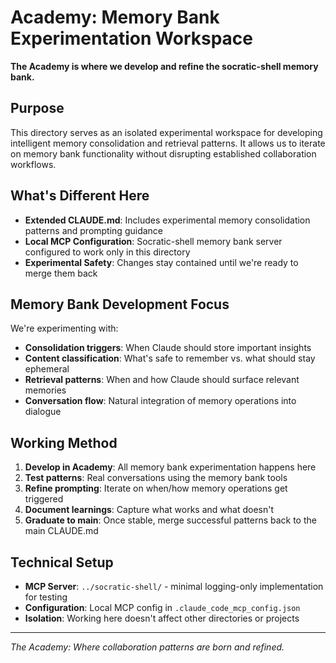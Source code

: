 # Academy: Memory Bank Experimentation Workspace

**The Academy is where we develop and refine the socratic-shell memory bank.**

## Purpose

This directory serves as an isolated experimental workspace for developing intelligent memory consolidation and retrieval patterns. It allows us to iterate on memory bank functionality without disrupting established collaboration workflows.

## What's Different Here

- **Extended CLAUDE.md**: Includes experimental memory consolidation patterns and prompting guidance
- **Local MCP Configuration**: Socratic-shell memory bank server configured to work only in this directory
- **Experimental Safety**: Changes stay contained until we're ready to merge them back

## Memory Bank Development Focus

We're experimenting with:
- **Consolidation triggers**: When Claude should store important insights
- **Content classification**: What's safe to remember vs. what should stay ephemeral  
- **Retrieval patterns**: When and how Claude should surface relevant memories
- **Conversation flow**: Natural integration of memory operations into dialogue

## Working Method

1. **Develop in Academy**: All memory bank experimentation happens here
2. **Test patterns**: Real conversations using the memory bank tools
3. **Refine prompting**: Iterate on when/how memory operations get triggered
4. **Document learnings**: Capture what works and what doesn't
5. **Graduate to main**: Once stable, merge successful patterns back to the main CLAUDE.md

## Technical Setup

- **MCP Server**: `../socratic-shell/` - minimal logging-only implementation for testing
- **Configuration**: Local MCP config in `.claude_code_mcp_config.json`
- **Isolation**: Working here doesn't affect other directories or projects

---

*The Academy: Where collaboration patterns are born and refined.*